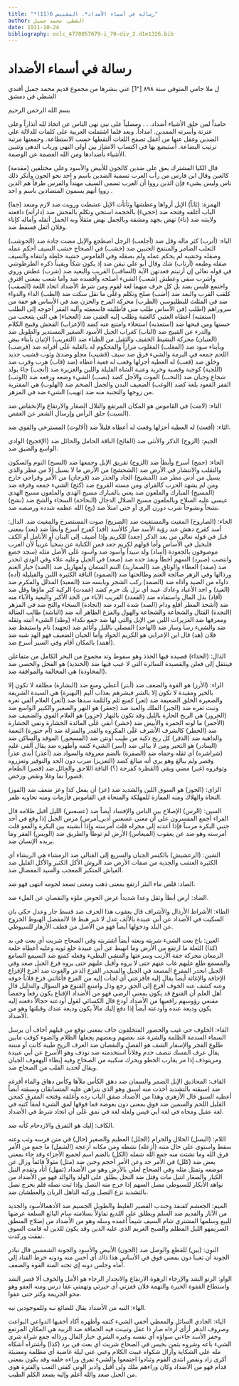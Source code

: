 ```yaml
---
title: "*رسالة في أسماء الأضداد*. المقتبس 6(11)"
author: الشطي, محمد جميل
date: 1911-10-24
bibliography: oclc_4770057679-i_70-div_2.d1e1326.bib
---
```




#  رسالة في أسماء الأضداد 


 ل  ملا جامي  المتوفى  سنة  ٨٩٨ [^1] عني بنشرها من مجموع قديم  محمد  جميل  أفندي  الشطي  في  دمشق 

 بسم الله الرحمن الرحيم 

 حامداً لمن خلق الأشياء أضداد. . . ومصلياً على نبي نهى الناس عن اتخاذ لله أنذاراً وعلى عترتة وأسرته الممدين. امداداً. وبعد فلما اشتملت العربية على كلمات للدلالة علي الضدين وغفل عنها من أغفل تصفح اللغات ألتقطها حسب الاستطاعة. وجمعتها مرتبة ترتيب البضاعة. أستبضع بها في اكتساب الامتياز بين أولي النهي ورباب الدهى وتتبين الأشياء بأضدادها ومن الله العصمة عن الوصمة. 

 (مقدمة) قال الكيا المشترك يعق على ضدين كالجون للأبيض والأسود وعلى مختلفين كالعين وقال ابن فارس من رأب العرب تسمية الضدين باسم و  احد  نحو الجون وأنكر   ذلك ناس وليس بشيء فإن الذين رووا أن العرب تسمي السيف مهنداً والفرس طرفاً هم الذين رووا أنهم يسمون المتضادين باسم و  احد  . 

 الهمزة: (ثاثاً) الإبل أرواها وعطشها وثأثأت الإبل عشطت ورويت ضد لازم ومنعد (جفا) الباب أغلقه وفتحه ضد (خجيءَ) بالحجمة استحي وتكلم بالفحش ضد (دارأته) دافعته ولاينته ضد (ناء) نهض بجهد ومشقة وبالجمل نهض مثقلاً وبه الحمل أثقله وأماله كإناء وفلان أثقل فسقط ضد. 

 الباء: (أترب) كثر ماله وقل ضد (أجلعب) الرجل اضطجع والإبل مضت جادة ضد (الحوشب) الثعلب الضامر والمنتفخ الجنبين ضد (خشب) في الصحاح خشب السيف أحكم عمله وصقله وخشبه لم يحكم عمله ولم بصقله وفي القاموس خشبة خلطة وانتقاه والسيف صقله وطبعه (أرتاب) شك وقال أبو علي تيقن ضد إذ يكون شكاً ويقيناً ذكره الطرطوشي في قوله تعالى إن أرتبتم فعدتهن الآية (الساقب) القريب والبعيد ضد (شرب) عطش وروي وأشرب سقى وعطش (شعب) الشيء أصلحه وأفسده ضد وأما شعب بمعنى افترق واجتمع فليس بضد بل كل حرف منهما لغة لقوم ومن شرط الأضداد اتحاد اللغة (الصقب) كلقب القرب والبعد ضد (أضب) صلح وتكلم وعَلَى ما نقل سكت ضد (الطب) الداء والدواء ضد في المثلث للبطليوسي (الطرب) محركة الفرح والحزن ضد في الأساس هو خفة من سروراهم (اطلب (في الأساس طلب مني فأطلبته فاسعفته وألبه الفقر أحوجه إلى الطلب   (استعتبه) أعطاه العتبي كالعتبة وطلب إليه العتبى ضد (العجباء) هي التي يتعجب من حسنها ومن قبحها ضد (استعذبه) استحلاء وامتنع عنه كضد (الإعراب) الفحش وقبيح الكلام والدرء عن القبيح ضد (التاب) كغراب الجبل الأسود الصغير المستدير والطويل ضد (العنبان) محركة النشيط الخفيف والثقيل من الظباء ضد (التغريب) الإتيان بأبناء بيض وبأبناء سود ضد (المغلب) المغلوب مراراً والمحكوم له بالغلبة عَلَى أقرانه ضد (قرضب) اللحم جمعه في البرمة والشيء فرق ضد سيف (قشيب) مجلو وصدئ وثوب قشيب جديد وخلق ضد (قعب) له العطية أجزلها وقعب له فعبة أعطاه (ضد (قاب) هرب وقرب ضد (اللجبة) كوجبة وقصبة وخربة وعنبة الشاة القليلة واللبن والغزيرة ضد (أنجب) جاءَ بولد شجاع وجبان ضد (النخب) الموت والأجل كضد (نصب) الشيء وضعه ورفعه ضد (الوثب) القفز القعود بلغة كضد (الوغب) الضعيف البدن والجمل الضخم ضد (الهلوب)   هي المقتربة من زوجها والتجنبة منه ضد (تهيب) الشيء ضد في المزهر. 

 التاء: (لامت) في القاموس هو المكان المرتفع والتلال الصغار والارتفاع والإنخفاض ضد (السبت) حلق الرأس وإرسال الشعر عن العقص. 

 الثاء: (أفعث) له العطية أجزلها وقعث له أعطاه قليلاً ضد (ألالوث) المسترخي والقوي ضد. 

 الجيم: (الزوج) الذكر والأنثى ضد (الفائج) الناقة الحامل والحائل ضد (الإفجيج) الوادي الواسع والضيق ضد. 

 الحاء: (جمح) أسرع وأبطأ ضد (الزوج) تقريق الإبل وجمعها ضد (السبح) النوم والسكون والتقلب والانتشار في الأرض ضد (الشحشح) من الأرض ما لا يسيل إلا من مطر والذي يسيل من أدنى مطر ضد (المشيح) الجاد والحذر ضد (قرجان) من الأمر وقراحي خارج ومن لم يشهد الحرب كالقراي ومن مسته القروح ضد (كثح) الشيء جمعه وفرقة ضد (المسيح) المبارك والملعون ضد يعني بالمبارك مسيح الهدى والملعون مسيح الهدى عيسى عليه السلاح وبالملعون مسيح الضلال الدجال (النحاحة) السخاء والشح ضد (نشح) نشحاً ونشوحاً شرب دورن الري أو حتى امتلأ ضد (يج) الله عظمه شدده ورضضه ضد. 

 الخاء: (الصاروخ) المغيث والمستغيث ضد (الصريخ) صوت المستصرخ والمغيث ضد.   الدال: أسد كفرح دهش عند رؤية الأسد صار كالأسد (أفد) كفرح أسرع وأبطأ ضد (بعد) يمعنى قبل في قوله تعالى من بعد الذكر (جعد) للكريم وإذا أضيف إلى البنان أو الأنامل أو الكف فلبخيل في الأساس وأما قولهم لكريم جعد فمن الكناية عن سخياً عربياً لأن العرب موصوفون بالجعودة (أساد) ولد سيداً وأسود ضد وأسود عَلَى الأصل مثله (سجد خضع وانتصب (صبرد) السهم أخطأ ونفذ حده ضد (صعد) في الجبل وعليه علاء وفي الودي انحدر ضد (صفد) العطاء والوثاق ضد (الصماريد) الننم السمان ولمهازيل ضد (الضد) خيار الغنم ورذالها وفي الزهر صالجة الغنم وطالحتها ضد (الصمود) الناقة الكثيرة اللبن والقيليلة (أده) داواه من الصيد وآذاه ضد (الضمد) ركب الشجر ويابسه ضد (المعبد) المذلل والمكرم ضد (العيد) و  احد  الأعياد وعادك عيبد أي نزل بك حرم كضد (غمدت) الركية كثر ماؤها وقل ضد (أفاد) بذل المال واستفاده ضد (القعدد) القريب الآباء من الجد   الأكبر والبعيد والآباء منه ضد (أشحذ المطر أقلع ودام (الصد) شدة البرد ضد (انجادة) السخاء والتح ضد في المزهر (النجدة) القتال والشجاعة والشجاعة والهول والفزع الظاهر أنه ضد (الناشد) طالب الضالة ومعرفها ضد الغزيرات اللبن من الإبل والتي لها ضد جمع نكداء (وطد) الشيء أثبته وثقله ضد والشيء رسا وسار ضد (الهاجد) المصلي بالليل وأثائم ضد (تجهيد) نام واستيقظ ضد فلان (هد) قال اين الإعرابي هو الكريم الجواد وأما الجبان الضعيف فهو الهد شبه ضد (أهمد) بالمكان أقام وفي السير أسرع ضد. 

 الذال: (الحذاء) قصيدة فيها الحذذ وهو سقوط وتد مجموع من البحر الكامل من متفاعلن فينتقل إلى فعلن والقصيدة السائرة التي لا عيب فيها ضد (الخنذيذ) هو الفحل والخصي ضد (المخاوذة) هي المخالفة والموافقة ضد. 

 الراء: (الأرز) هو القوة والضعف ضد (أبتر) أعطي ومنع ضد (البشارة) مطلقة لا تكون إلا بالخير ومقيدة لا تكون إلا بالشر فيشرهم بعذاب أليم (البهيرة) هي السيدة الشريفة والصغيرة الخلق الضعيفة ضد (ثغر) كمنع ثلم والثلمة سدها ضد (أثغر) الغلام ألقي ثغره ونبت ثغره ضد (الجبر) الملك والعبد ضد (جعقر) هو النهر والصغير والكبير الواسع ضد (الحرور) هي الريح الحارة بالليل وقد تكون بالنهار (حزور) هو الغلام القوي والضعيف ضد (الأحمر) ما لونه الحمرة والأبيض ضد (خشر) أبقي عَلَى المائدة الخشارة ونفي   الخشارة ضد (الخطر) كالشرف الأشرف عَلَى المكروه والقدر والمنزلة ضد (أم خنورة) النعمة والداهية ضد (الذفر) كل ريح ذكية من طيب أونتن ضد (المسجور) الموقد والساكن ضد (السادر) هو التحير ومن لا يبالي ضد (أسر) الشيء كتمه وأطهره ضد يقال ألقى عليه (شراشره) أي ثقله وحماه ضد (الصفرة) بالضم معروفة والسواد ضد (أعذر) أبدي عذراً وقصر ولم يبالغ وهو يري أنه مبالغ كضد (التعزيز) ضرب دون الحد والتوقير وتعزروه وتوقروه (غبر) مضي وبقي (القطرة كفرحة (؟) الناقة اللاحق والحائل ضد (قصر) الطعام قصوراً نما وغلا ونقص ورخص. 

 الزاي: (الحوز) هو السوق اللين والشديد ضد (عز) أن يفعل كذا وعز ضعف ضد (الفوز) النجاة والهلاك ومنه المفازة للمهلكة والمنجاة في القاموس فأزمات ومنه نجاوبه ظفر. 

 السين: (الرس) الإصلاح بين الناس والإفساد أيضاً ضد (عسعس) الليل أقبل   ظلامه قال الفراء أجمع المفسرون على أن معنى عسعس أدبر_أمرس) مرس الجبل إذا وقع في  أحد  جنبي البكرة مرساً فإذا أعدته إلى مجراه قلت أمرسته وإذا أنشبته بين البكرة والقعو قلت أمرسته وهو ضد عن يعقوب (الميعاس) الأرض لم توطأ والطريق ضد (الويس) الفقر وما يريده الإنسان ضد. 

 الشين: (الرعشيش) بالكسر الجبان والسريع إلى القتالي ضد الرمشاء هي الربشاء أي الكثيرة العشب والجدية من صفات الأرض ضد الروش الأكل الكثير والأكل القليل ضد الفياش المتكبر المعجب والسيد المفضال ضد. 

 الصاد: قلص ماء البئر ارتفع بمعنى ذهب ومعنى تصعد لجومه انتهى فهو ضد. 

 الضاد: أرض أبطأ وثقل وعدا شديداً غرض الحوض ملؤه والنقصان عن الملء ضد. 

 الطاء: الأشراط الأرذال والأشراف قال يعقوب هذا الحرف ضد قسط جار وعدل حكى بان السكيت في الأضداد عن أبي عبيدة بالألف عدل لا غير هبط قا لالمفضل الهبوط الخروج عن البلد ودخولها أيضاً فهو من الأصل من قطف الأزهار للسيوطي. 

 العين: باع بعت الشيء شريته وبعته أيضاً اشتريته وفي الصحاح شريت أي بعت في بد (كذا) الثعلة ما ارتفع من الأرض وما انهبط عن أبي عبيدة خلع ثوبه وعليه أعطاه خلعة الزمعان مجركة خفة الأرنب وسرعتها والمشي البطيء وفعله كمنع ضد السيمع السامع   والمسمع طلع عليهم غاب عنهم حتى لا يروه وأقبل عليهم حتى يروه فرع الجبل صعد وفي الجبل انحدر المفرع المصعد في الجبل والمنحدر الفزع الذعر والغوث ضد أفزع الإفزاع الإخافة والإغاثة أيضاً يقال إليه فأفزعني أي لجأت إليه من الفزع فأغاثني فزع فلاناً خوفه وعنه كشف عنه الخوف أقرع إلى الحق رجع وذل وامتنع القنوع هو السؤال والتذليل قال أهل العلم أن القنوع قد يكون بمعنى الرضى فهو من الأضداد الإفناع يكون رفعاً وخفضاً مقنعي رؤوسهم رافعيها من الأضداد أودع قال الكسائي لقول أودعته حجالاً دفعته إليه يكون وديعة عنده وأودعته أيضاً إذا دفع إليك مالاً يكون وديعة عندك وقبلتها وهو من الأضداد. 

 الفاء: الخلوف حي غيب والحضور المتخلفون خاف بمعنى توقع من قبلهم أخاف   أن يرسل السماء السدمة الظلمة والشرة عند بعضهم وبعضهم يجعلها الظلام والضوء كوقت مابين طلوع الفجر والإسفار الشف هو الفضل والنقصان ضد العرف الريح طيبة كانت أو منتنة يقال عرف المسك تنصف خدم وفلاناً استخدمته ضد توذف وهو الأسرع عن أبي عبيدة ومريتوذف إذا مر يقارب الخطو ويحرك منكبيه من الصحاح وفيه إبطاء اليهفوف الجبان ويقال لحديد القلب من الصحاح ضد. 

 القاف: المحاذيق الإبل الضمر والسمان ضد دهق الكأس ملأها وكأس دهاق والماء أفرغه ضد (سبقته بالتشديد أخذت منه أسبق وهو الذي يتراهن عليه المتسابقان وسبقته أيضاً أعطيه السبق قال الأزهري وهذا من الأضداد صفق الباب رده وأغلقه وفتحه المفرق كمحن القليل اللحم والسمين ضد فوق بمعنى دون بعوضة فما فوقها لمق الشيء لمقأ كتبه في لغة عقيل ومحاه في لغة أبي قيس ولعله لغة في نمق عَلَى أن اتحاد شرط في الأضداد. 

 الكاف: إليك هو التفرق والازدحام كأنه ضد. 

 اللام: (البسل) الحلال والحرام (الجلل) العظيم والصغير (حال) في متن فرسه وثب وعنه سقط واستوى على حال متنه (أزعله) نشطه ومن مكانه أزعجه (الشمل) ما جمع من الأمر فرق الله وما تشتت منه جمع الله شمله (الكل) بالضم اسم لجميع الأجزاء وقد جاء بمعنى يعض ضد (كلل) في الأمر جد وعن الأمر أحجم وجبن ضد (مثل) مثولاً قائماً وزال عن موضعه وتمثل مثله وفي الصحاح لعلي بالأرض وهو من الأضداد (تمهل) أتأد وتقدم النبل   الكبار والصغار انتبل مات وقتل ضد النجل يطلق على الولد والوالد فهو من الأضداد من نواهد الأبكار للسيوطي مصل السهم إذا خرج منه النصل وإذا ثبت نصله فلم يخرج نصل بالتشديد نزع النصل وركبه الناهل الريان والعطشان ضد. 

 الميم: الجعشم كقنفذ وجندب القصير الغليظ والطويل الجسيم ضد الأدهمالأسود والجديد من الآثار والقديم ضد السلم ويطلق على اللديغ تفاؤلاً بسلامته سام البائع السلعة عرضها للبيع وسلمها المشتري شام السيف شيماً أغمده وسله وهو من الأضداد من إصلاح المنطق الصريمهو الليل المظلم والصبح الغريم الذي عليه الدين وقد يكون للذين له قامت السوق نفقت وركدت. 

 النون: (بين) للقطع والوصل ضد (الجون) الأبيض والأسود والجونة الشمسي   قال تبادر الجونة أن تغيبا دون بمعنى فوق في الأساس هذا ذاك أي أخس منه ودونه خرط القتاد إلي أماه وجلس دونه إي تحته المنة القوة والضعف. 

 الواو: الرتو الشد والإرخاء الرهوة الارتفاع والانحدار الرجاء هو الأمل والخوف ألا قصر الشد واستطاع القفوة الخيرة والتهمة فلان قفزتي أي خيرتي وتهمتي عفا درس ومنه العفو وهو محو الجريمة وكثر حتى عفوا. 

 الهاء: النبه من الأضداد يقال للضائع نبه وللموجودين نبه. 

 الياء: الجادي السائل والمعطي أخفى الشيء كتمه وأظهره أكاد أخفيها الدواعي البواعث وصروف الدهر أرأى أرءاه صار ذا عقل وتبينت فيه الحماقة ضد الزبية هي المكان المرتفع وحفر الأسد جاءني سواؤه أي نفسه وغيره الشرى خيار المال ورذاله جمع شراة شرى الشيء باعه وشروه بثمن بخيس في الصحاح شريت أي بعت في برد (كذا) واشتراه أشكاه مله على الشكاية وأزال شكواه غبيت الكلام وغبي عني ليلة غاضية أي مظلمة ومضيئة أكرى زاد ونقص انتدى القوم وتنادوا اجتمعوا والشيء تفرق وراءه خلفه وقد يكون بمعنى قدام فهو من الأضداد وكان وراءهم ملك ولى أقبل وأدبر الونى كفتى التعب والفترة هوى من الجبل صعد والله أعلم وإليه يصعد الكلم الطيب. 

